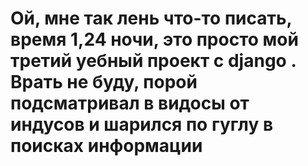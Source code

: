 
  <h1>Ой, мне так лень что-то писать, время 1,24 ночи, это просто мой третий уебный проект с django
. Врать не буду, порой подсматривал в видосы от индусов и шарился по гуглу в поисках информации</h1>

  
  